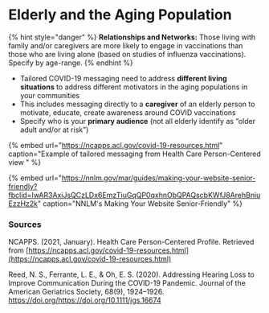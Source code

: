 # Elderly and the Aging Population

{% hint style="danger" %}
**Relationships and Networks:** Those living with family and/or caregivers are more likely to engage in vaccinations than those who are living alone \(based on studies of influenza vaccinations\). Specify by age-range.
{% endhint %}

* Tailored COVID-19 messaging need to address **different living situations** to  address different motivators in the aging populations in your communities
* This includes messaging directly to a **caregiver** of an elderly person to motivate, educate, create awareness around COVID vaccinations
* Specify who is your **primary audience** \(not all elderly identify as “older adult and/or at risk”\)

{% embed url="https://ncapps.acl.gov/covid-19-resources.html" caption="Example of tailored messaging from Health Care Person-Centered view " %}

{% embed url="https://nnlm.gov/mar/guides/making-your-website-senior-friendly?fbclid=IwAR3AxiJsQCzLDx6EmzTiuGqQP0qxhnObQPAQscbKWfJ8ArehBniuEzzHz2k" caption="NNLM\'s Making Your Website Senior-Friendly" %}

### **Sources**

NCAPPS. \(2021, January\). Health Care Person-Centered Profile. Retrieved from [https://ncapps.acl.gov/covid-19-resources.html](https://ncapps.acl.gov/covid-19-resources.html)

Reed, N. S., Ferrante, L. E., & Oh, E. S. \(2020\). Addressing Hearing Loss to Improve Communication During the COVID-19 Pandemic. Journal of the American Geriatrics Society, 68\(9\), 1924–1926. https://doi.org/https://doi.org/10.1111/jgs.16674

